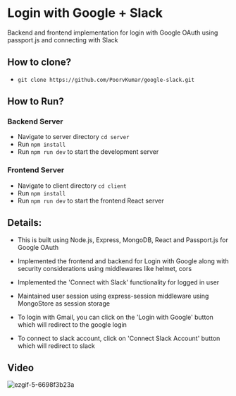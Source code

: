 # Login with Google + Slack
Backend and frontend implementation for login with Google OAuth using passport.js and connecting with Slack

## How to clone?
- `git clone https://github.com/PoorvKumar/google-slack.git`

## How to Run?
### Backend Server
- Navigate to server directory `cd server`
- Run `npm install`
- Run `npm run dev` to start the development server
### Frontend Server
- Navigate to client directory `cd client`
- Run `npm install`
- Run `npm run dev` to start the frontend React server

## Details:
- This is built using Node.js, Express, MongoDB, React and Passport.js for Google OAuth
- Implemented the frontend and backend for Login with Google along with security considerations using middlewares like helmet, cors
- Implemented the 'Connect with Slack' functionality for logged in user
- Maintained user session using express-session middleware using MongoStore as session storage

- To login with Gmail, you can click on the 'Login with Google' button which will redirect to the google login
- To connect to slack account, click on 'Connect Slack Account' button which will redirect to slack 

## Video
![ezgif-5-6698f3b23a](https://github.com/PoorvKumar/google-slack/assets/55318092/55cfa900-d510-4b8e-86d8-8c7c4e321dc9)

